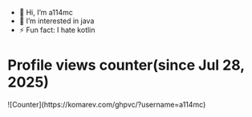 - 👋 Hi, I’m a114mc
- 👀 I’m interested in java
- ⚡ Fun fact: I hate kotlin

<h1>Profile views counter(since Jul 28, 2025)</h1>
![Counter](https://komarev.com/ghpvc/?username=a114mc)
